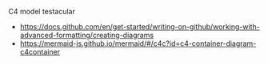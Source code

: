 C4 model testacular


* https://docs.github.com/en/get-started/writing-on-github/working-with-advanced-formatting/creating-diagrams
* https://mermaid-js.github.io/mermaid/#/c4c?id=c4-container-diagram-c4container
